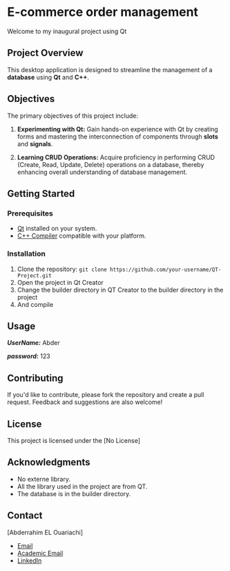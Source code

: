 # E-commerce order management

Welcome to my inaugural project using Qt

## Project Overview

This desktop application is designed to streamline the management of a **database** using **Qt** and **C++**.

## Objectives

The primary objectives of this project include:

1. **Experimenting with Qt:** Gain hands-on experience with Qt by creating forms and mastering the interconnection of components through **slots** and **signals**.

2. **Learning CRUD Operations:** Acquire proficiency in performing CRUD (Create, Read, Update, Delete) operations on a database, thereby enhancing overall understanding of database management.

## Getting Started

### Prerequisites

- [Qt](https://www.qt.io/download) installed on your system.
- [C++ Compiler](https://gcc.gnu.org/install/index.html) compatible with your platform.

### Installation

1. Clone the repository: `git clone https://github.com/your-username/QT-Project.git`
2. Open the project in Qt Creator
3. Change the builder directory in QT Creator to the builder directory in the project
4. And compile

## Usage
***UserName:*** Abder 

***password:*** 123

## Contributing

If you'd like to contribute, please fork the repository and create a pull request. Feedback and suggestions are also welcome!

## License

This project is licensed under the [No License] 

## Acknowledgments

- No externe library.
- All the library used in the project are from QT.
- The database is in the builder directory.

## Contact

[Abderrahim EL Ouariachi]
- [Email](mailto:abderahimouriachi@gmail.com)
- [Academic Email](mailto:abderrahim.elouariachi21@ump.ac.ma)
- [LinkedIn](https://www.linkedin.com/in/Abderrahim-El-Ouariachi/)
